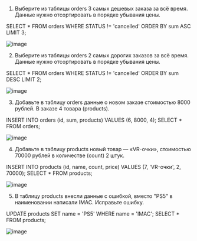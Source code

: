 1. Выберите из таблицы orders 3 самых дешевых заказа за всё время.
Данные нужно отсортировать в порядке убывания цены.

SELECT * FROM orders WHERE STATUS != 'cancelled' ORDER BY sum ASC LIMIT 3;

![image](https://github.com/user-attachments/assets/29246b5e-c5f4-43c8-9a56-a65ec95df6e4)

2. Выберите из таблицы orders 2 самых дорогих заказов за всё время.
Данные нужно отсортировать в порядке убывания цены.
   
SELECT * FROM orders WHERE STATUS != 'cancelled' ORDER BY sum DESC LIMIT 2;

![image](https://github.com/user-attachments/assets/45cce39c-5d47-429e-aeca-617bd82b0161)

3. Добавьте в таблицу orders данные о новом заказе стоимостью 8000 рублей. В заказе 4 товара (products).

INSERT INTO orders (id, sum, products) VALUES (6, 8000, 4); 
SELECT * FROM orders;

![image](https://github.com/user-attachments/assets/4aadbec3-c3ac-4017-9dbf-8ba538b17b3a)

4. Добавьте в таблицу products новый товар — «VR-очки», стоимостью 70000 рублей в количестве (count) 2 штук.
   
INSERT INTO products (id, name, count, price) VALUES (7, 'VR-очки', 2, 70000); 
SELECT * FROM products;

![image](https://github.com/user-attachments/assets/20836d91-dc22-41e4-b2ac-9dc206ee1355)

5. В таблицу products внесли данные с ошибкой, вместо "PS5" в наименовании написали IMAC. Исправьте ошибку.
   
UPDATE products SET name = 'PS5' WHERE name = 'IMAC'; SELECT * FROM products;

![image](https://github.com/user-attachments/assets/79694ffd-8302-4264-9d41-9bb4af46ff54)
